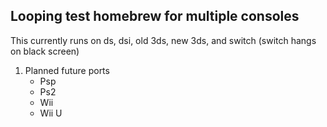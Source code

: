 ## Looping test homebrew for multiple consoles
This currently runs on ds, dsi, old 3ds, new 3ds, and switch (switch hangs on black screen)
1. Planned future ports
   - Psp
   - Ps2
   - Wii
   - Wii U
   